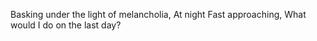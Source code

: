 Basking under the light of melancholia,
At night
Fast approaching, 
What would I do on the last day?


